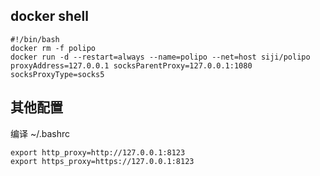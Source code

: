 ## docker shell

```shell
#!/bin/bash
docker rm -f polipo
docker run -d --restart=always --name=polipo --net=host siji/polipo proxyAddress=127.0.0.1 socksParentProxy=127.0.0.1:1080 socksProxyType=socks5
```

## 其他配置

编译 ~/.bashrc

```shell
export http_proxy=http://127.0.0.1:8123
export https_proxy=https://127.0.0.1:8123
```
